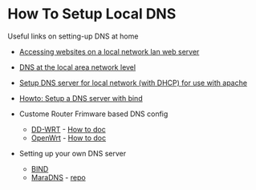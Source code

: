 # How To Setup Local DNS

Useful links on setting-up DNS at home

* [Accessing websites on a local network lan web server](https://www.devside.net/wamp-server/accessing-websites-on-a-local-network-lan-web-server)
* [DNS at the local area network level](https://community.spiceworks.com/networking/articles/2849-dns-at-the-local-area-network-level)
* [Setup DNS server for local network (with DHCP) for use with apache](https://askubuntu.com/questions/217303/setup-dns-server-for-local-network-with-dhcp-for-use-with-apache)
* [Howto: Setup a DNS server with bind](https://ubuntuforums.org/showthread.php?t=236093)

* Custome Router Frimware based DNS config 
  * [DD-WRT](https://www.dd-wrt.com/site/index) - [How to doc](https://www.dd-wrt.com/wiki/index.php/DNSMasq_as_DHCP_server)
  * [OpenWrt](http://wiki.openwrt.org/start) - [How to doc](http://wiki.openwrt.org/doc/howto/dhcp.dnsmasq)
  
* Setting up your own DNS server
  * [BIND](https://www.isc.org/downloads/bind/)
  * [MaraDNS](http://maradns.samiam.org/index.html) - [repo](https://github.com/samboy/MaraDNS)
